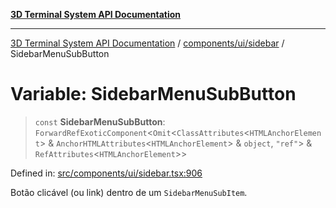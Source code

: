 [**3D Terminal System API Documentation**](../../../../README.md)

***

[3D Terminal System API Documentation](../../../../README.md) / [components/ui/sidebar](../README.md) / SidebarMenuSubButton

# Variable: SidebarMenuSubButton

> `const` **SidebarMenuSubButton**: `ForwardRefExoticComponent`\<`Omit`\<`ClassAttributes`\<`HTMLAnchorElement`\> & `AnchorHTMLAttributes`\<`HTMLAnchorElement`\> & `object`, `"ref"`\> & `RefAttributes`\<`HTMLAnchorElement`\>\>

Defined in: [src/components/ui/sidebar.tsx:906](https://github.com/Dicommunitas/ThreeJS_Terminal_3D/blob/6861c3fedb296b50971bbc544df59a09f35d0238/src/components/ui/sidebar.tsx#L906)

Botão clicável (ou link) dentro de um `SidebarMenuSubItem`.
